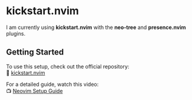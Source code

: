 # kickstart.nvim

I am currently using **kickstart.nvim** with the **neo-tree** and **presence.nvim** plugins.

## Getting Started

To use this setup, check out the official repository:  
🔗 [kickstart.nvim](https://github.com/nvim-lua/kickstart.nvim)  

For a detailed guide, watch this video:  
📺 [Neovim Setup Guide](https://www.youtube.com/watch?v=m8C0Cq9Uv9o&t=1347s)
